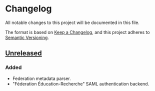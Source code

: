 # Changelog

All notable changes to this project will be documented in this file.

The format is based on
[Keep a Changelog](https://keepachangelog.com/en/1.0.0/),
and this project adheres to
[Semantic Versioning](https://semver.org/spec/v2.0.0.html).

## [Unreleased]
### Added
- Federation metadata parser.
- "Féderation Éducation-Recherche" SAML authentication backend.

[unreleased]: https://github.com/openfun/social-edu-federation
